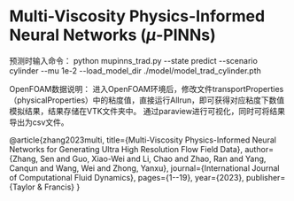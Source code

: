 # Multi-Viscosity Physics-Informed Neural Networks ($\mu$-PINNs)


预测时输入命令：
python mupinns_trad.py --state predict --scenario cylinder --mu 1e-2 --load_model_dir ./model/model_trad_cylinder.pth

OpenFOAM数据说明：
进入OpenFOAM环境后，修改文件transportProperties（physicalProperties）中的粘度值，直接运行Allrun，即可获得对应粘度下数值模拟结果，结果存储在VTK文件夹中。
通过paraview进行可视化，同时可将结果导出为csv文件。

@article{zhang2023multi,
  title={Multi-Viscosity Physics-Informed Neural Networks for Generating Ultra High Resolution Flow Field Data},
  author={Zhang, Sen and Guo, Xiao-Wei and Li, Chao and Zhao, Ran and Yang, Canqun and Wang, Wei and Zhong, Yanxu},
  journal={International Journal of Computational Fluid Dynamics},
  pages={1--19},
  year={2023},
  publisher={Taylor \& Francis}
}